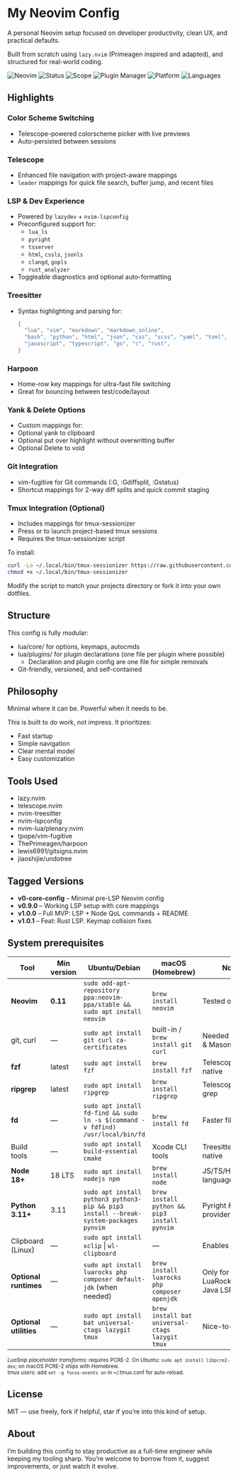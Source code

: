 # My Neovim Config

A personal Neovim setup focused on developer productivity, clean UX, and practical defaults.  

Built from scratch using `lazy.nvim` (Primeagen inspired and adapted), and structured for real-world coding.

![Neovim](https://img.shields.io/badge/Neovim-0.11+-green?logo=neovim)
![Status](https://img.shields.io/badge/Status-Active-brightgreen)
![Scope](https://img.shields.io/badge/Scope-Personal%20Use-blue)
![Plugin Manager](https://img.shields.io/badge/Plugin_Manager-Lazy.nvim-blueviolet)
![Platform](https://img.shields.io/badge/Platform-macOS_|_Linux-lightgrey)
![Languages](https://img.shields.io/badge/Languages-ts_|_py_|_html_|_lua_|_go_|_json_|_css-ff69b4)


## Highlights

### Color Scheme Switching
- Telescope-powered colorscheme picker with live previews
- Auto-persisted between sessions

### Telescope
- Enhanced file navigation with project-aware mappings
- `leader` mappings for quick file search, buffer jump, and recent files

### LSP & Dev Experience
- Powered by `lazydev` + `nvim-lspconfig`
- Preconfigured support for:
  - `lua_ls`
  - `pyright`
  - `tsserver`
  - `html`, `cssls`, `jsonls`
  - `clangd`, `gopls`
  - `rust_analyzer`
- Toggleable diagnostics and optional auto-formatting

### Treesitter
- Syntax highlighting and parsing for:
  ```lua
  {
    "lua", "vim", "markdown", "markdown_inline",
    "bash", "python", "html", "json", "css", "scss", "yaml", "toml",
    "javascript", "typescript", "go", "c", "rust",
  }
  ```

### Harpoon
- Home-row key mappings for ultra-fast file switching
- Great for bouncing between test/code/layout

### Yank & Delete Options
- Custom mappings for:
- Optional yank to clipboard
- Optional put over highlight without overwritting buffer
- Optional Delete to void


### Git Integration
- vim-fugitive for Git commands (:G, :Gdiffsplit, :Gstatus)
- Shortcut mappings for 2-way diff splits and quick commit staging


### Tmux Integration (Optional)

- Includes mappings for tmux-sessionizer
- Press <C-f> or <M-h> to launch project-based tmux sessions
- Requires the tmux-sessionizer script

To install:

```bash
curl -Lo ~/.local/bin/tmux-sessionizer https://raw.githubusercontent.com/ThePrimeagen/.dotfiles/master/bin/.local/scripts/tmux-sessionizer
chmod +x ~/.local/bin/tmux-sessionizer
```

Modify the script to match your projects directory or fork it into your own dotfiles.


## Structure

This config is fully modular:
- lua/core/ for options, keymaps, autocmds
- lua/plugins/ for plugin declarations (one file per plugin where possible)
	- Declaration and plugin config are one file for simple removals
- Git-friendly, versioned, and self-contained


## Philosophy

Minimal where it can be. Powerful when it needs to be.

This is built to do work, not impress. It prioritizes:
- Fast startup
- Simple navigation
- Clear mental model
- Easy customization


## Tools Used

- lazy.nvim
- telescope.nvim
- nvim-treesitter
- nvim-lspconfig
- nvim-lua/plenary.nvim
- tpope/vim-fugitive
- ThePrimeagen/harpoon
- lewis6991/gitsigns.nvim
- jiaoshijie/undotree


## Tagged Versions

- **v0-core-config** – Minimal pre-LSP Neovim config
- **v0.9.0** – Working LSP setup with core mappings
- **v1.0.0** – Full MVP: LSP + Node QoL commands + README
- **v1.0.1** – Feat: Rust LSP. Keymap collision fixes


## System prerequisites

| Tool | Min version | Ubuntu/Debian | macOS (Homebrew) | Notes |
|------|-------------|---------------|------------------|-------|
| **Neovim** | **0.11** | `sudo add-apt-repository ppa:neovim-ppa/stable && sudo apt install neovim` | `brew install neovim` | Tested on 0.11.3 |
| git, curl | — | `sudo apt install git curl ca-certificates` | built-in / `brew install git curl` | Needed by Lazy & Mason |
| **fzf** | latest | `sudo apt install fzf` | `brew install fzf` | Telescope fzf-native |
| **ripgrep** | latest | `sudo apt install ripgrep` | `brew install ripgrep` | Telescope live-grep |
| **fd** | — | `sudo apt install fd-find && sudo ln -s $(command -v fdfind) /usr/local/bin/fd` | `brew install fd` | Faster file picker |
| Build tools | — | `sudo apt install build-essential cmake` | Xcode CLI tools | Treesitter & fzf-native |
| **Node 18+** | 18 LTS | `sudo apt install nodejs npm` | `brew install node` | JS/TS/HTML/CSS language servers |
| **Python 3.11+** | 3.11 | `sudo apt install python3 python3-pip && pip3 install --break-system-packages pynvim` | `brew install python && pip3 install pynvim` | Pyright & provider |
| Clipboard (Linux) | — | `sudo apt install xclip` \| `wl-clipboard` | — | Enables `"+y`/`"+p` |
| **Optional runtimes** | — | `sudo apt install luarocks php composer default-jdk` (when needed) | `brew install luarocks php composer openjdk` | Only for LuaRocks, PHP, Java LSPs |
| **Optional utilities** | — | `sudo apt install bat universal-ctags lazygit tmux` | `brew install bat universal-ctags lazygit tmux` | Nice-to-haves |

<sub>_LuaSnip placeholder transforms:_ requires PCRE-2. On Ubuntu: `sudo apt install libpcre2-dev`; on macOS PCRE-2 ships with Homebrew.</sub>  
<sub>_tmux users:_ add `set -g focus-events on` in ~/.tmux.conf for auto-reload.</sub>

## License

MIT — use freely, fork if helpful, star if you’re into this kind of setup.


## About

I’m building this config to stay productive as a full-time engineer while keeping my tooling sharp.
You’re welcome to borrow from it, suggest improvements, or just watch it evolve.

